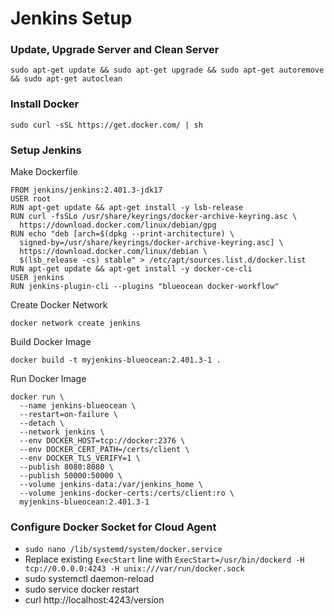 # Jenkins Setup

### Update, Upgrade Server and Clean Server
```
sudo apt-get update && sudo apt-get upgrade && sudo apt-get autoremove && sudo apt-get autoclean
```

### Install Docker
```
sudo curl -sSL https://get.docker.com/ | sh
```

### Setup Jenkins

Make Dockerfile

```
FROM jenkins/jenkins:2.401.3-jdk17
USER root
RUN apt-get update && apt-get install -y lsb-release
RUN curl -fsSLo /usr/share/keyrings/docker-archive-keyring.asc \
  https://download.docker.com/linux/debian/gpg
RUN echo "deb [arch=$(dpkg --print-architecture) \
  signed-by=/usr/share/keyrings/docker-archive-keyring.asc] \
  https://download.docker.com/linux/debian \
  $(lsb_release -cs) stable" > /etc/apt/sources.list.d/docker.list
RUN apt-get update && apt-get install -y docker-ce-cli
USER jenkins
RUN jenkins-plugin-cli --plugins "blueocean docker-workflow"
```

Create Docker Network
```
docker network create jenkins
```

Build Docker Image

```
docker build -t myjenkins-blueocean:2.401.3-1 .
```

Run Docker Image

```
docker run \
  --name jenkins-blueocean \
  --restart=on-failure \
  --detach \
  --network jenkins \
  --env DOCKER_HOST=tcp://docker:2376 \
  --env DOCKER_CERT_PATH=/certs/client \
  --env DOCKER_TLS_VERIFY=1 \
  --publish 8080:8080 \
  --publish 50000:50000 \
  --volume jenkins-data:/var/jenkins_home \
  --volume jenkins-docker-certs:/certs/client:ro \
  myjenkins-blueocean:2.401.3-1
```


### Configure Docker Socket for Cloud Agent
* `sudo nano /lib/systemd/system/docker.service`
* Replace existing `ExecStart` line with `ExecStart=/usr/bin/dockerd -H tcp://0.0.0.0:4243 -H unix:///var/run/docker.sock`
* sudo systemctl daemon-reload
* sudo service docker restart
* curl http://localhost:4243/version